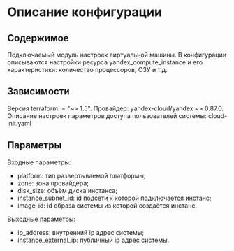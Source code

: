 # Описание конфигурации

## Содержимое
Подключаемый модуль настроек виртуальной машины. В конфигурации описываются настройки ресурса yandex_compute_instance и его характеристики: количество процессоров, ОЗУ и т.д.

## Зависимости
Версия terraform: = "~> 1.5".
Провайдер: yandex-cloud/yandex ~> 0.87.0.
Описание настроек параметров доступа пользователей системы: cloud-init.yaml

## Параметры
Входные параметры:
  - platform: тип развертываемой платформы;
  - zone: зона провайдера;
  - disk_size: объём диска инстанса;
  - instance_subnet_id: id подсети к которой подключается инстанс;
  - image_id: id образа системы из которой создаётся инстанс.

Выходные параметры:
  - ip_address: внутренний ip адрес системы;
  - instance_external_ip: публичный ip адрес системы.
